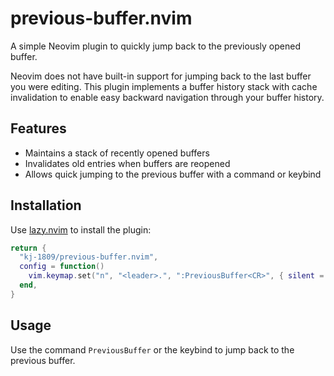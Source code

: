 # previous-buffer.nvim

A simple Neovim plugin to quickly jump back to the previously opened buffer.

Neovim does not have built-in support for jumping back to the last buffer you were editing. This plugin implements a buffer history stack with cache invalidation to enable easy backward navigation through your buffer history.


## Features

- Maintains a stack of recently opened buffers
- Invalidates old entries when buffers are reopened
- Allows quick jumping to the previous buffer with a command or keybind


## Installation

Use [lazy.nvim](https://github.com/folke/lazy.nvim) to install the plugin:

```lua
return {
  "kj-1809/previous-buffer.nvim",
  config = function()
    vim.keymap.set("n", "<leader>.", ":PreviousBuffer<CR>", { silent = true })
  end,
}
```
## Usage

Use the command `PreviousBuffer` or the keybind to jump back to the previous buffer.
